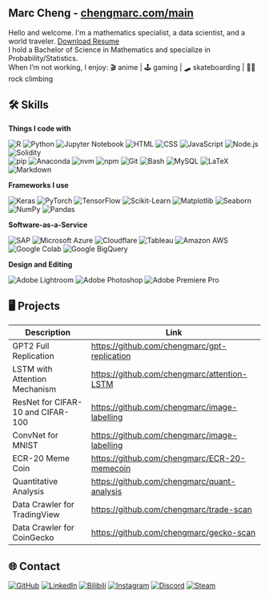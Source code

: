 ## Marc Cheng - [chengmarc.com/main](https://chengmarc.com/main)
Hello and welcome. I'm a mathematics specialist, a data scientist, and a world traveler. [Download Resume](https://chengmarc.com/main/metadata/Marc%20Cheng%20-%20Resume%20v2.2.pdf) \
I hold a Bachelor of Science in Mathematics and specialize in Probability/Statistics. \
When I’m not working, I enjoy: 🎬 anime | 🕹️ gaming | 🛹 skateboarding | 🧗‍♂ rock climbing


## 🛠️ Skills

**Things I code with** 

![R](https://img.shields.io/badge/R--%23276DC3?logo=r&logoColor=white&style=flat)
![Python](https://img.shields.io/badge/Python--3776AB?logo=python&logoColor=white&style=flat)
![Jupyter Notebook](https://img.shields.io/badge/Jupyter_Notebook--F37626?logo=jupyter&logoColor=white&style=flat)
![HTML](https://img.shields.io/badge/HTML5--%23E34F26?logo=html5&logoColor=white&style=flat)
![CSS](https://img.shields.io/badge/CSS3--1572B6?logo=css3&logoColor=white&style=flat)
![JavaScript](https://img.shields.io/badge/JavaScript--F7DF1E?logo=javascript&logoColor=white&style=flat)
![Node.js](https://img.shields.io/badge/Node.js--339933?logo=node.js&logoColor=white&style=flat)
![Solidity](https://img.shields.io/badge/Solidity--363636?logo=solidity&logoColor=white&style=flat)
\
![pip](https://img.shields.io/badge/pip--3776AB?logo=pypi&logoColor=white&style=flat)
![Anaconda](https://img.shields.io/badge/Anaconda--44A833?logo=anaconda&logoColor=white&style=flat)
![nvm](https://img.shields.io/badge/nvm--F4DD4B?logo=nvm&logoColor=white&style=flat)
![npm](https://img.shields.io/badge/npm--CB3837?logo=npm&logoColor=white&style=flat)
![Git](https://img.shields.io/badge/Git--F05032?logo=git&logoColor=fff&style=flat)
![Bash](https://img.shields.io/badge/Bash--4EAA25?logo=gnu-bash&logoColor=white&style=flat)
![MySQL](https://img.shields.io/badge/MySQL--4479A1?logo=mysql&logoColor=white&style=flat)
![LaTeX](https://img.shields.io/badge/LaTeX--008080?logo=latex&logoColor=white&style=flat)
![Markdown](https://img.shields.io/badge/Markdown--blue?logo=markdown&logoColor=white&style=flat)

**Frameworks I use** 

![Keras](https://img.shields.io/badge/Keras--D00000?logo=keras&logoColor=white&style=flat)
![PyTorch](https://img.shields.io/badge/PyTorch--EE4C2C?logo=pytorch&logoColor=white&style=flat)
![TensorFlow](https://img.shields.io/badge/TensorFlow--FF6F00?logo=tensorflow&logoColor=white&style=flat)
![Scikit-Learn](https://img.shields.io/badge/Scikit--Learn--F7931E?logo=scikit-learn&logoColor=white&style=flat)
![Matplotlib](https://custom-icon-badges.demolab.com/badge/Matplotlib--71D291?logo=matplotlib&logoColor=fff&style=flat)
![Seaborn](https://img.shields.io/badge/Seaborn--0099C6?style=flat)
![NumPy](https://img.shields.io/badge/NumPy--4DABCF?logo=numpy&logoColor=fff&style=flat)
![Pandas](https://img.shields.io/badge/Pandas--150458?logo=pandas&logoColor=fff&style=flat)

**Software-as-a-Service** 

![SAP](https://img.shields.io/badge/SAP--0FAAFF?logo=sap&logoColor=fff&style=flat)
![Microsoft Azure](https://custom-icon-badges.demolab.com/badge/Microsoft%20Azure--0089D6?logo=msazure&logoColor=white&style=flat)
![Cloudflare](https://img.shields.io/badge/Cloudflare--F38020?logo=Cloudflare&logoColor=white&style=flat)
![Tableau](https://img.shields.io/badge/Tableau--E97627?logo=tableau&logoColor=white&style=flat)
![Amazon AWS](https://img.shields.io/badge/Amazon%20AWS--%23FF9900.svg?logo=amazon-web-services&logoColor=white&style=flat)
![Google Colab](https://img.shields.io/badge/Google%20Colab--%23F9AB00.svg?logo=googlecolab&logoColor=white&style=flat)
![Google BigQuery](https://img.shields.io/badge/Google%20BigQuery--%23669DF6.svg?logo=googlebigquery&logoColor=white&style=flat)

**Design and Editing** 

![Adobe Lightroom](https://img.shields.io/badge/Adobe%20Lightroom--31A8FF?logo=Adobe%20Lightroom&logoColor=white&style=flat)
![Adobe Photoshop](https://img.shields.io/badge/Adobe%20Photoshop--31A8FF?logo=Adobe%20Photoshop&logoColor=white&style=flat)
![Adobe Premiere Pro](https://img.shields.io/badge/Adobe%20Premiere%20Pro--9999FF?logo=Adobe%20Premiere%20Pro&logoColor=white&style=flat)

## 🖥️ Projects

| Description                             | Link                                                   |
|-----------------------------------------|--------------------------------------------------------|
| GPT2 Full Replication                   | https://github.com/chengmarc/gpt-replication           |
| LSTM with Attention Mechanism           | https://github.com/chengmarc/attention-LSTM            |
| ResNet for CIFAR-10 and CIFAR-100       | https://github.com/chengmarc/image-labelling           |
| ConvNet for MNIST                       | https://github.com/chengmarc/image-labelling           |
| ECR-20 Meme Coin                        | https://github.com/chengmarc/ECR-20-memecoin           |
| Quantitative Analysis                   | https://github.com/chengmarc/quant-analysis            |
| Data Crawler for TradingView            | https://github.com/chengmarc/trade-scan                |
| Data Crawler for CoinGecko              | https://github.com/chengmarc/gecko-scan                |

## 🌐 Contact

[![GitHub](https://img.shields.io/badge/GitHub-%23121011.svg?logo=github&logoColor=white&style=for-the-badge)](https://github.com/chengmarc)
[![LinkedIn](https://img.shields.io/badge/Linkedin-%230077B5.svg?logo=linkedin&logoColor=white&style=for-the-badge)](https://www.linkedin.com/in/marc-cheng/)
[![Bilibili](https://img.shields.io/badge/Bilibili-00A1D6?logo=bilibili&logoColor=fff&style=for-the-badge)](https://space.bilibili.com/1351785)
[![Instagram](https://img.shields.io/badge/Instagram-%23E4405F.svg?logo=Instagram&logoColor=white&style=for-the-badge)](https://www.instagram.com/marcc.cheng/)
[![Discord](https://img.shields.io/badge/Discord-%235865F2.svg?&logo=discord&logoColor=white&style=for-the-badge)](https://discord.gg/PGE98Tu5j4)
[![Steam](https://img.shields.io/badge/Steam-000000?logo=steam&logoColor=white&style=for-the-badge)](https://store.steampowered.com/)
